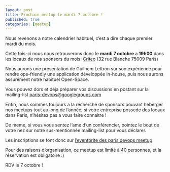 ```yaml
---
layout: post
title: Prochain meetup le mardi 7 octobre !
published: true
categories: [meetup]
---
```


Nous revenons a notre calendrier habituel, c’est a dire chaque premier mardi du mois.

Cette fois-ci nous nous retrouverons donc le **mardi 7 octobre** a **19h00** dans les locaux de nos sponsors du mois: [Criteo](http://www.criteo.com/) (32 rue Blanche 75009 Paris)

Nous aurons une présentation de Guilhem Lettron sur son expérience pour rendre ops-friendly une application développée in-house, puis nous aurons assurément notre habituel Open-Space.

Vous pouvez dors et déja préparer vos discussions en postant sur la mailing-list [paris-devops@googlegroups.com](https://groups.google.com/forum/?fromgroups#!forum/paris-devops)

Enfin, nous sommes toujours a la recherche de sponsors pouvant héberger nos meetups tout au long de l’année; si votre entreprise possede des locaux dans Paris, n’hésitez pas a vous faire connaitre !

De meme, si vous vous sentez l’ame d’un conférencier, pointez le bout de votre nez sur notre sus-mentionnée mailing-list pour vous déclarer.

Les inscriptions se font donc sur [l’eventbrite des paris devops meetup](http://parisdevops-28.eventbrite.com)

Pour des raisons d’organisation, ce meetup est limité à 40 personnes, et la réservation est obligatoire :)

RDV le 7 octobre !
